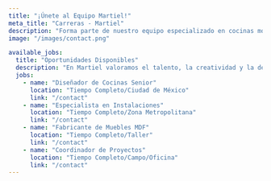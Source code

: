 ```yaml
---
title: "¡Únete al Equipo Martiel!"
meta_title: "Carreras - Martiel"
description: "Forma parte de nuestro equipo especializado en cocinas modernas y muebles de MDF. Buscamos profesionales apasionados por la calidad y el diseño."
image: "/images/contact.png"

available_jobs:
  title: "Oportunidades Disponibles"
  description: "En Martiel valoramos el talento, la creatividad y la dedicación. Ofrecemos un ambiente de trabajo colaborativo donde cada miembro del equipo contribuye al éxito de nuestros proyectos."
  jobs:
    - name: "Diseñador de Cocinas Senior"
      location: "Tiempo Completo/Ciudad de México"
      link: "/contact"
    - name: "Especialista en Instalaciones"
      location: "Tiempo Completo/Zona Metropolitana"
      link: "/contact"
    - name: "Fabricante de Muebles MDF"
      location: "Tiempo Completo/Taller"
      link: "/contact"
    - name: "Coordinador de Proyectos"
      location: "Tiempo Completo/Campo/Oficina"
      link: "/contact"
---
```

